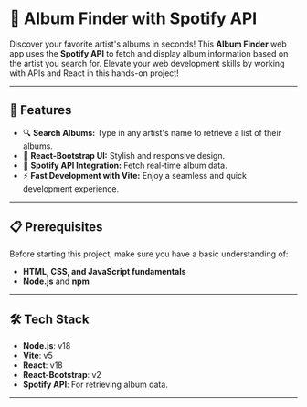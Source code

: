 # 🎵 Album Finder with Spotify API

Discover your favorite artist's albums in seconds! This **Album Finder** web app uses the **Spotify API** to fetch and display album information based on the artist you search for. Elevate your web development skills by working with APIs and React in this hands-on project!

---

## 🌟 Features

- 🔍 **Search Albums:** Type in any artist's name to retrieve a list of their albums.
- 🎨 **React-Bootstrap UI:** Stylish and responsive design.
- 🚀 **Spotify API Integration:** Fetch real-time album data.
- ⚡ **Fast Development with Vite:** Enjoy a seamless and quick development experience.

---

## 📋 Prerequisites

Before starting this project, make sure you have a basic understanding of:

- **HTML, CSS, and JavaScript fundamentals**
- **Node.js** and **npm**

---

## 🛠️ Tech Stack

- **Node.js**: v18
- **Vite**: v5
- **React**: v18
- **React-Bootstrap**: v2
- **Spotify API**: For retrieving album data.

---



